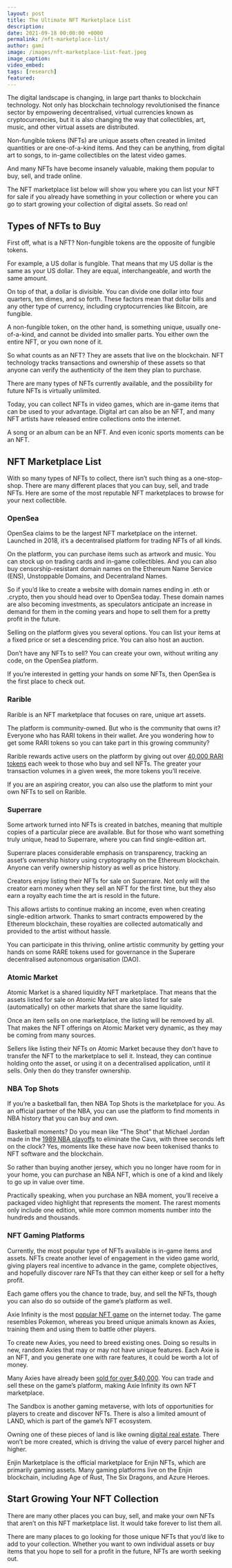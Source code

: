 ```yaml
---
layout: post
title: The Ultimate NFT Marketplace List
description:
date: 2021-09-18 00:00:00 +0000
permalink: /nft-marketplace-list/
author: gami
image: /images/nft-marketplace-list-feat.jpeg
image_caption:
video_embed: 
tags: [research]
featured: 
---
```


The digital landscape is changing, in large part thanks to blockchain technology. Not only has blockchain technology revolutionised the finance sector by empowering decentralised, virtual currencies known as cryptocurrencies, but it is also changing the way that collectibles, art, music, and other virtual assets are distributed.

Non-fungible tokens (NFTs) are unique assets often created in limited quantities or are one-of-a-kind items. And they can be anything, from digital art to songs, to in-game collectibles on the latest video games.

And many NFTs have become insanely valuable, making them popular to buy, sell, and trade online.

The NFT marketplace list below will show you where you can list your NFT for sale if you already have something in your collection or where you can go to start growing your collection of digital assets. So read on!

## Types of NFTs to Buy

First off, what is a NFT? Non-fungible tokens are the opposite of fungible tokens.

For example, a US dollar is fungible. That means that my US dollar is the same as your US dollar. They are equal, interchangeable, and worth the same amount.

On top of that, a dollar is divisible. You can divide one dollar into four quarters, ten dimes, and so forth. These factors mean that dollar bills and any other type of currency, including cryptocurrencies like Bitcoin, are fungible.

A non-fungible token, on the other hand, is something unique, usually one-of-a-kind, and cannot be divided into smaller parts. You either own the entire NFT, or you own none of it.

So what counts as an NFT? They are assets that live on the blockchain. NFT technology tracks transactions and ownership of these assets so that anyone can verify the authenticity of the item they plan to purchase.

There are many types of NFTs currently available, and the possibility for future NFTs is virtually unlimited.

Today, you can collect NFTs in video games, which are in-game items that can be used to your advantage. Digital art can also be an NFT, and many NFT artists have released entire collections onto the internet.

A song or an album can be an NFT. And even iconic sports moments can be an NFT.

## NFT Marketplace List

With so many types of NFTs to collect, there isn’t such thing as a one-stop-shop. There are many different places that you can buy, sell, and trade NFTs. Here are some of the most reputable NFT marketplaces to browse for your next collectible.

### OpenSea

OpenSea claims to be the largest NFT marketplace on the internet. Launched in 2018, it’s a decentralised platform for trading NFTs of all kinds.

On the platform, you can purchase items such as artwork and music. You can stock up on trading cards and in-game collectibles. And you can also buy censorship-resistant domain names on the Ethereum Name Service (ENS), Unstoppable Domains, and Decentraland Names.

So if you’d like to create a website with domain names ending in .eth or .crypto, then you should head over to OpenSea today. These domain names are also becoming investments, as speculators anticipate an increase in demand for them in the coming years and hope to sell them for a pretty profit in the future.

Selling on the platform gives you several options. You can list your items at a fixed price or set a descending price. You can also host an auction.

Don’t have any NFTs to sell? You can create your own, without writing any code, on the OpenSea platform.

If you’re interested in getting your hands on some NFTs, then OpenSea is the first place to check out.

### Rarible

Rarible is an NFT marketplace that focuses on rare, unique art assets.

The platform is community-owned. But who is the community that owns it? Everyone who has RARI tokens in their wallet. Are you wondering how to get some RARI tokens so you can take part in this growing community?

Rarible rewards active users on the platform by giving out over [40,000 RARI tokens](https://rarible.com/rari) each week to those who buy and sell NFTs. The greater your transaction volumes in a given week, the more tokens you’ll receive.

If you are an aspiring creator, you can also use the platform to mint your own NFTs to sell on Rarible.

### Superrare

Some artwork turned into NFTs is created in batches, meaning that multiple copies of a particular piece are available. But for those who want something truly unique, head to Superrare, where you can find single-edition art.

Superrare places considerable emphasis on transparency, tracking an asset’s ownership history using cryptography on the Ethereum blockchain. Anyone can verify ownership history as well as price history.

Creators enjoy listing their NFTs for sale on Superrare. Not only will the creator earn money when they sell an NFT for the first time, but they also earn a royalty each time the art is resold in the future.

This allows artists to continue making an income, even when creating single-edition artwork. Thanks to smart contracts empowered by the Ethereum blockchain, these royalties are collected automatically and provided to the artist without hassle.

You can participate in this thriving, online artistic community by getting your hands on some RARE tokens used for governance in the Superare decentralised autonomous organisation (DAO).

### Atomic Market

Atomic Market is a shared liquidity NFT marketplace. That means that the assets listed for sale on Atomic Market are also listed for sale (automatically) on other markets that share the same liquidity.

Once an item sells on one marketplace, the listing will be removed by all. That makes the NFT offerings on Atomic Market very dynamic, as they may be coming from many sources.

Sellers like listing their NFTs on Atomic Market because they don’t have to transfer the NFT to the marketplace to sell it. Instead, they can continue holding onto the asset, or using it on a decentralised application, until it sells. Only then do they transfer ownership.

### NBA Top Shots

If you’re a basketball fan, then NBA Top Shots is the marketplace for you. As an official partner of the NBA, you can use the platform to find moments in NBA history that you can buy and own.

Basketball moments? Do you mean like “The Shot” that Michael Jordan made in the [1989 NBA playoffs](https://www.nba.com/news/legendary-moments-history-michael-jordan-shot-cavaliers) to eliminate the Cavs, with three seconds left on the clock? Yes, moments like these have now been tokenised thanks to NFT software and the blockchain.

So rather than buying another jersey, which you no longer have room for in your home, you can purchase an NBA NFT, which is one of a kind and likely to go up in value over time.

Practically speaking, when you purchase an NBA moment, you’ll receive a packaged video highlight that represents the moment. The rarest moments only include one edition, while more common moments number into the hundreds and thousands.

### NFT Gaming Platforms

Currently, the most popular type of NFTs available is in-game items and assets. NFTs create another level of engagement in the video game world, giving players real incentive to advance in the game, complete objectives, and hopefully discover rare NFTs that they can either keep or sell for a hefty profit.

Each game offers you the chance to trade, buy, and sell the NFTs, though you can also do so outside of the game’s platform as well.

Axie Infinity is the most [popular NFT game](/nft-games-2021/) on the internet today. The game resembles Pokemon, whereas you breed unique animals known as Axies, training them and using them to battle other players.

To create new Axies, you need to breed existing ones. Doing so results in new, random Axies that may or may not have unique features. Each Axie is an NFT, and you generate one with rare features, it could be worth a lot of money.

Many Axies have already been [sold for over $40,000](https://www.techtimes.com/articles/263499/20210729/10-most-expensive-axie-infinity-tokens-so-far.htm). You can trade and sell these on the game’s platform, making Axie Infinity its own NFT marketplace.

The Sandbox is another gaming metaverse, with lots of opportunities for players to create and discover NFTs. There is also a limited amount of LAND, which is part of the game’s NFT ecosystem.

Owning one of these pieces of land is like owning [digital real estate](/big-players-buying-up-real-estate-in-the-metaverse/). There won’t be more created, which is driving the value of every parcel higher and higher.

Enjin Marketplace is the official marketplace for Enjin NFTs, which are primarily gaming assets. Many gaming platforms live on the Enjin blockchain, including Age of Rust, The Six Dragons, and Azure Heroes.

## Start Growing Your NFT Collection

There are many other places you can buy, sell, and make your own NFTs that aren’t on this NFT marketplace list. It would take forever to list them all.

There are many places to go looking for those unique NFTs that you’d like to add to your collection. Whether you want to own individual assets or buy items that you hope to sell for a profit in the future, NFTs are worth seeking out.